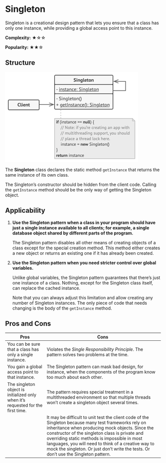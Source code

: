 # Singleton

Singleton is a creational design pattern that lets you ensure that a class has only one instance, while providing a global access point to this instance.

**Complexity:** ★☆☆

**Popularity:** ★★☆

## Structure

![](../media/singleton.png)

The **Singleton** class declares the static method `getInstance` that returns the same instance of its own class.

The Singleton’s constructor should be hidden from the client code. Calling the `getInstance` method should be the only way of getting the Singleton object.

## Applicability

1.  **Use the Singleton pattern when a class in your program should have just a single instance available to all clients; for example, a single database object shared by different parts of the program.**

    The Singleton pattern disables all other means of creating objects of a class except for the special creation method. This method either creates a new object or returns an existing one if it has already been created.
2.  **Use the Singleton pattern when you need stricter control over global variables.**

    Unlike global variables, the Singleton pattern guarantees that there’s just one instance of a class. Nothing, except for the Singleton class itself, can replace the cached instance.

    Note that you can always adjust this limitation and allow creating any number of Singleton instances. The only piece of code that needs changing is the body of the `getInstance` method.

## Pros and Cons

| Pros                                                                             | Cons                                                                                                                                                                                                                                                                                                                                                                                                      |
| -------------------------------------------------------------------------------- | --------------------------------------------------------------------------------------------------------------------------------------------------------------------------------------------------------------------------------------------------------------------------------------------------------------------------------------------------------------------------------------------------------- |
| You can be sure that a class has only a single instance.                         | Violates the _Single Responsibility Principle_. The pattern solves two problems at the time.                                                                                                                                                                                                                                                                                                              |
| You gain a global access point to that instance.                                 | The Singleton pattern can mask bad design, for instance, when the components of the program know too much about each other.                                                                                                                                                                                                                                                                               |
| The singleton object is initialized only when it’s requested for the first time. | The pattern requires special treatment in a multithreaded environment so that multiple threads won’t create a singleton object several times.                                                                                                                                                                                                                                                             |
|                                                                                  | It may be difficult to unit test the client code of the Singleton because many test frameworks rely on inheritance when producing mock objects. Since the constructor of the singleton class is private and overriding static methods is impossible in most languages, you will need to think of a creative way to mock the singleton. Or just don’t write the tests. Or don’t use the Singleton pattern. |
